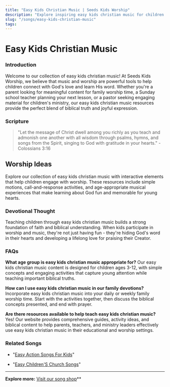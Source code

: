 ```yaml
---
title: "Easy Kids Christian Music | Seeds Kids Worship"
description: "Explore inspiring easy kids christian music for children's worship and faith development. Biblical music resources for families and ministry."
slug: "/songs/easy-kids-christian-music"
tags:
---
```


# Easy Kids Christian Music

### Introduction

Welcome to our collection of easy kids christian music! At Seeds Kids Worship, we believe that music and worship are powerful tools to help children connect with God's love and learn His word. Whether you're a parent looking for meaningful content for family worship time, a Sunday school teacher planning your next lesson, or a pastor seeking engaging material for children's ministry, our easy kids christian music resources provide the perfect blend of biblical truth and joyful expression.

### Scripture

> "Let the message of Christ dwell among you richly as you teach and admonish one another with all wisdom through psalms, hymns, and songs from the Spirit, singing to God with gratitude in your hearts." - Colossians 3:16

## Worship Ideas

Explore our collection of easy kids christian music with interactive elements that help children engage with worship. These resources include simple motions, call-and-response activities, and age-appropriate musical experiences that make learning about God fun and memorable for young hearts.

### Devotional Thought

Teaching children through easy kids christian music builds a strong foundation of faith and biblical understanding. When kids participate in worship and music, they're not just having fun - they're hiding God's word in their hearts and developing a lifelong love for praising their Creator.

### FAQs

**What age group is easy kids christian music appropriate for?**
Our easy kids christian music content is designed for children ages 3-12, with simple concepts and engaging activities that capture young attention while teaching important biblical truths.

**How can I use easy kids christian music in our family devotions?**
Incorporate easy kids christian music into your daily or weekly family worship time. Start with the activities together, then discuss the biblical concepts presented, and end with prayer.

**Are there resources available to help teach easy kids christian music?**
Yes! Our website provides comprehensive guides, activity ideas, and biblical content to help parents, teachers, and ministry leaders effectively use easy kids christian music in their educational and worship settings.

### Related Songs

- "[Easy Action Songs For Kids](/songs/easy-action-songs-for-kids/)"

- "[Easy Children'S Church Songs](/songs/easy-children-s-church-songs/)"

---

**Explore more:** [Visit our song shop](https://seedskidsworship.com/shop)**

<!-- Schema Markup -->
<script type="application/ld+json">
{
  "@context": "https://schema.org",
  "@type": "MusicRecording",
  "name": "Easy Kids Christian Music",
  "byArtist": {
    "@type": "MusicGroup",
    "name": "Seeds Kids Worship"
  },
  "isFamilyFriendly": true,
  "url": "https://seedskidsworship.com/songs/easy-kids-christian-music/"
}
</script>